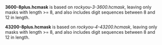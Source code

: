 **3600-8plus.hcmask** is based on *rockyou-3-3600.hcmask*, leaving only masks with length >= 8, and also includes digit sequences between 8 and 12 in length.

**43200-8plus.hcmask** is based on *rockyou-4-43200.hcmask*, leaving only masks with length >= 8, and also includes digit sequences between 8 and 12 in length.
